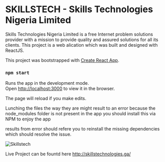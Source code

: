 # SKILLSTECH - Skills Technologies Nigeria Limited
Skills Technologies Nigeria Limited is a free Internet problem solutions provider with a mission to provide quality and assured solutions for all its clients. 
This project is a web alication which was built and designed with ReactJS. 

This project was bootstrapped with [Create React App](https://github.com/facebook/create-react-app).

### `npm start`
Runs the app in the development mode.\
Open [http://localhost:3000](http://localhost:3000) to view it in the browser.

The page will reload if you make edits.

Lunching the files the way they are might result to an error
because the node_modules folder is not present in the app you should install this via NPM to enjoy the app

results from error should refere you to reinstall the missing dependencies which should resolve the issue.

![Skillstech](https://user-images.githubusercontent.com/56154525/202750658-7fabae3e-b831-4da6-9096-1d22ac27c1af.png)


Live Project can be fountd here http://skillstechnologies.ga/
